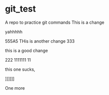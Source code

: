 # git_test
A repo to practice git commands
This is a change

yahhhhh

555A5
THis is another change
333

this is a good change

222
1111111
11

this one sucks,


]]]]]]






One more
